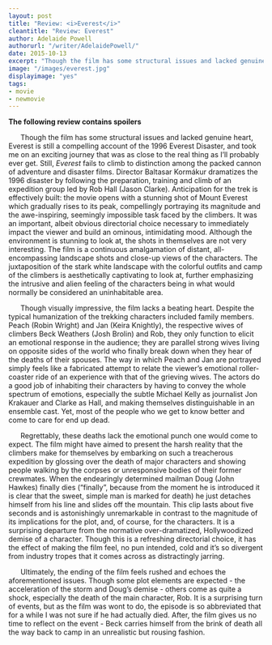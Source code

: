 ```yaml
---
layout: post
title: "Review: <i>Everest</i>"
cleantitle: "Review: Everest"
author: Adelaide Powell
authorurl: "/writer/AdelaidePowell/"
date: 2015-10-13
excerpt: "Though the film has some structural issues and lacked genuine heart, Everest is still a compelling account of the 1996 Everest Disaster, and took me on an exciting journey that was as close to the real thing as I’ll probably ever get."
image: "/images/everest.jpg"
displayimage: "yes"
tags: 
- movie
- newmovie
---
```


**The following review contains spoilers**
	
&nbsp;&nbsp;&nbsp;&nbsp;&nbsp;&nbsp;Though the film has some structural issues and lacked genuine heart, Everest is still a compelling account of the 1996 Everest Disaster, and took me on an exciting journey that was as close to the real thing as I’ll probably ever get. Still, *Everest* fails to climb to distinction among the packed cannon of adventure and disaster films. Director Baltasar Kormákur dramatizes the 1996 disaster by following the preparation, training and climb of an expedition group led by Rob Hall (Jason Clarke). Anticipation for the trek is effectively built: the movie opens with a stunning shot of Mount Everest which gradually rises to its peak, compellingly portraying its magnitude and the awe-inspiring, seemingly impossible task faced by the climbers. It was an important, albeit obvious directorial choice necessary to immediately impact the viewer and build an ominous, intimidating mood. Although the environment is stunning to look at, the shots in themselves are not very interesting. The film is a continuous amalgamation of distant, all-encompassing landscape shots and close-up views of the characters. The juxtaposition of the stark white landscape with the colorful outfits and camp of the climbers is aesthetically captivating to look at, further emphasizing the intrusive and alien feeling of the characters being in what would normally be considered an uninhabitable area. 

&nbsp;&nbsp;&nbsp;&nbsp;&nbsp;&nbsp;Though visually impressive, the film lacks a beating heart. Despite the typical humanization of the trekking characters included family members. Peach (Robin Wright) and Jan (Keira Knightly), the respective wives of climbers Beck Weathers (Josh Brolin) and Rob, they only function to elicit an emotional response in the audience; they are parallel strong wives living on opposite sides of the world who finally break down when they hear of the deaths of their spouses. The way in which Peach and Jan are portrayed simply feels like a fabricated attempt to relate the viewer’s emotional roller-coaster ride of an experience with that of the grieving wives. The actors do a good job of inhabiting their characters by having to convey the whole spectrum of emotions, especially the subtle Michael Kelly as journalist Jon Krakauer and Clarke as Hall, and making themselves distinguishable in an ensemble cast. Yet, most of the people who we get to know better and come to care for end up dead. 

&nbsp;&nbsp;&nbsp;&nbsp;&nbsp;&nbsp;Regrettably, these deaths lack the emotional punch one would come to expect. The film might have aimed to present the harsh reality that the climbers make for themselves by embarking on such a treacherous expedition by glossing over the death of major characters and showing people walking by the corpses or unresponsive bodies of their former crewmates. When the endearingly determined mailman Doug (John Hawkes) finally dies (“finally”, because from the moment he is introduced it is clear that the sweet, simple man is marked for death) he just detaches himself from his line and slides off the mountain. This clip lasts about five seconds and is astonishingly unremarkable in contrast to the magnitude of its implications for the plot, and, of course, for the characters. It is a surprising departure from the normative over-dramatized, Hollywoodized demise of a character. Though this is a refreshing directorial choice, it has the effect of making the film feel, no pun intended, cold and it’s so divergent from industry tropes that it comes across as distractingly jarring.

&nbsp;&nbsp;&nbsp;&nbsp;&nbsp;&nbsp;Ultimately, the ending of the film feels rushed and echoes the aforementioned issues. Though some plot elements are expected - the acceleration of the storm and Doug’s demise - others come as quite a shock, especially the death of the main character, Rob. It is a surprising turn of events, but as the film was wont to do, the episode is so abbreviated that for a while I was not sure if he had actually died. After, the film gives us no time to reflect on the event - Beck carries himself from the brink of death all the way back to camp in an unrealistic but rousing fashion. 
